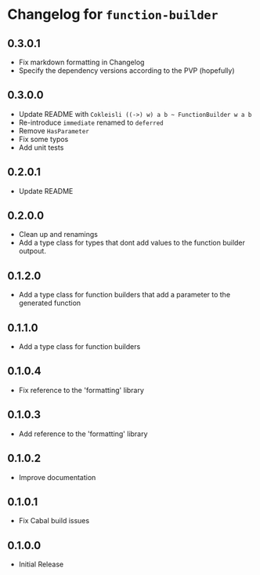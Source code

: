 # Changelog for `function-builder`

## 0.3.0.1

* Fix markdown formatting in Changelog
* Specify the dependency versions according to the PVP (hopefully)

## 0.3.0.0

* Update README with `Cokleisli ((->) w) a b ~ FunctionBuilder w a b`
* Re-introduce `immediate` renamed to `deferred`
* Remove `HasParameter`
* Fix some typos
* Add unit tests

## 0.2.0.1

* Update README

## 0.2.0.0

* Clean up and renamings
* Add a type class for types that dont add values
  to the function builder outpout.

## 0.1.2.0

* Add a type class for function builders that add a parameter to the generated function

## 0.1.1.0

* Add a type class for function builders

## 0.1.0.4

* Fix reference to the 'formatting' library

## 0.1.0.3

* Add reference to the 'formatting' library

## 0.1.0.2

* Improve documentation

## 0.1.0.1

* Fix Cabal build issues

## 0.1.0.0

* Initial Release
